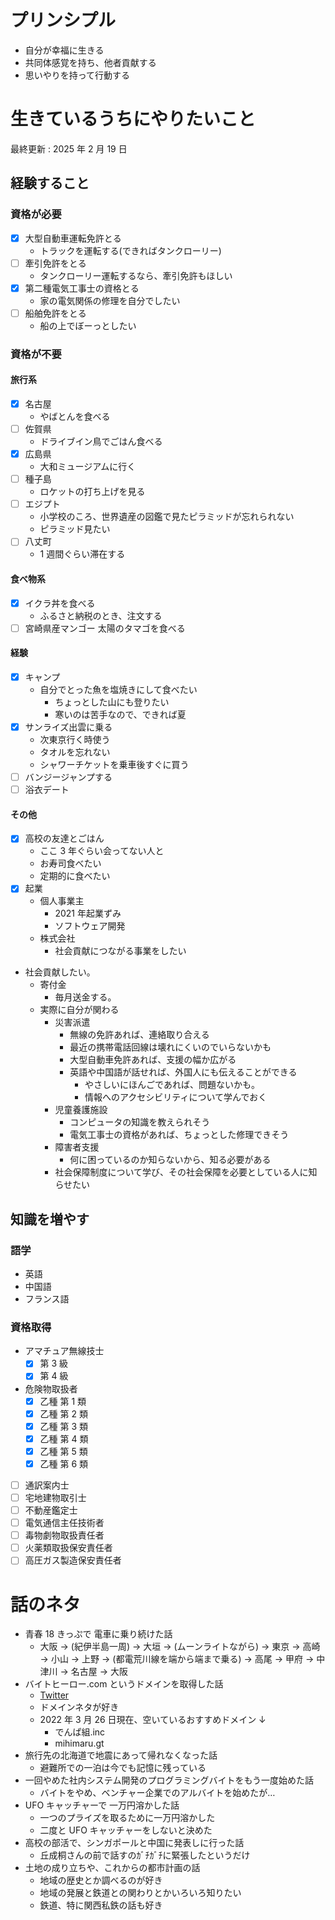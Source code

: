# プリンシプル

- 自分が幸福に生きる
- 共同体感覚を持ち、他者貢献する
- 思いやりを持って行動する

# 生きているうちにやりたいこと

最終更新 : 2025 年 2 月 19 日

## 経験すること

### 資格が必要

- [x] 大型自動車運転免許とる
  - トラックを運転する(できればタンクローリー)
- [ ] 牽引免許をとる
  - タンクローリー運転するなら、牽引免許もほしい
- [x] 第二種電気工事士の資格とる
  - 家の電気関係の修理を自分でしたい
- [ ] 船舶免許をとる
  - 船の上でぼーっとしたい

### 資格が不要

#### 旅行系

- [x] 名古屋
  - やばとんを食べる
- [ ] 佐賀県
  - ドライブイン鳥でごはん食べる
- [x] 広島県
  - 大和ミュージアムに行く
- [ ] 種子島
  - ロケットの打ち上げを見る
- [ ] エジプト
  - 小学校のころ、世界遺産の図鑑で見たピラミッドが忘れられない
  - ピラミッド見たい
- [ ] 八丈町
  - 1 週間ぐらい滞在する

#### 食べ物系

- [x] イクラ丼を食べる
  - ふるさと納税のとき、注文する
- [ ] 宮崎県産マンゴー 太陽のタマゴを食べる

#### 経験

- [x] キャンプ
  - 自分でとった魚を塩焼きにして食べたい
    - ちょっとした山にも登りたい
    - 寒いのは苦手なので、できれば夏
- [x] サンライズ出雲に乗る
  - 次東京行く時使う
  - タオルを忘れない
  - シャワーチケットを乗車後すぐに買う
- [ ] バンジージャンプする
- [ ] 浴衣デート

#### その他

- [x] 高校の友達とごはん
  - ここ 3 年ぐらい会ってない人と
  - お寿司食べたい
  - 定期的に食べたい
- [x] 起業
  - 個人事業主
    - 2021 年起業ずみ
    - ソフトウェア開発
  - 株式会社
    - 社会貢献につながる事業をしたい
- 社会貢献したい。
  - 寄付金
    - 毎月送金する。
  - 実際に自分が関わる
    - 災害派遣
      - 無線の免許あれば、連絡取り合える
      - 最近の携帯電話回線は壊れにくいのでいらないかも
      - 大型自動車免許あれば、支援の幅か広がる
      - 英語や中国語が話せれば、外国人にも伝えることができる
        - やさしいにほんごであれば、問題ないかも。
        - 情報へのアクセシビリティについて学んでおく
    - 児童養護施設
      - コンピュータの知識を教えられそう
      - 電気工事士の資格があれば、ちょっとした修理できそう
    - 障害者支援
      - 何に困っているのか知らないから、知る必要がある
    - 社会保障制度について学び、その社会保障を必要としている人に知らせたい

## 知識を増やす

### 語学

- 英語
- 中国語
- フランス語

### 資格取得

- アマチュア無線技士
  - [x] 第 3 級
  - [x] 第 4 級
- 危険物取扱者
  - [x] 乙種 第 1 類
  - [x] 乙種 第 2 類
  - [x] 乙種 第 3 類
  - [x] 乙種 第 4 類
  - [x] 乙種 第 5 類
  - [x] 乙種 第 6 類
- [ ] 通訳案内士
- [ ] 宅地建物取引士
- [ ] 不動産鑑定士
- [ ] 電気通信主任技術者
- [ ] 毒物劇物取扱責任者
- [ ] 火薬類取扱保安責任者
- [ ] 高圧ガス製造保安責任者

# 話のネタ

- 青春 18 きっぷで 電車に乗り続けた話
  - 大阪 → (紀伊半島一周) → 大垣 → (ムーンライトながら) → 東京 → 高崎 → 小山 → 上野 → (都電荒川線を端から端まで乗る) → 高尾 → 甲府 → 中津川 → 名古屋 → 大阪
- バイトヒーロー.com というドメインを取得した話
  - [Twitter](https://twitter.com/iPolyomino/status/1265356177942048768)
  - ドメインネタが好き
  - 2022 年 3 月 26 日現在、空いているおすすめドメイン ↓
    - でんぱ組.inc
    - mihimaru.gt
- 旅行先の北海道で地震にあって帰れなくなった話
  - 避難所での一泊は今でも記憶に残っている
- 一回やめた社内システム開発のプログラミングバイトをもう一度始めた話
  - バイトをやめ、ベンチャー企業でのアルバイトを始めたが…
- UFO キャッチャーで 一万円溶かした話
  - 一つのプライズを取るために一万円溶かした
  - 二度と UFO キャッチャーをしないと決めた
- 高校の部活で、シンガポールと中国に発表しに行った話
  - 丘成桐さんの前で話すのｶﾞﾁｶﾞﾁに緊張したというだけ
- 土地の成り立ちや、これからの都市計画の話
  - 地域の歴史とか調べるのが好き
  - 地域の発展と鉄道との関わりとかいろいろ知りたい
  - 鉄道、特に関西私鉄の話も好き
